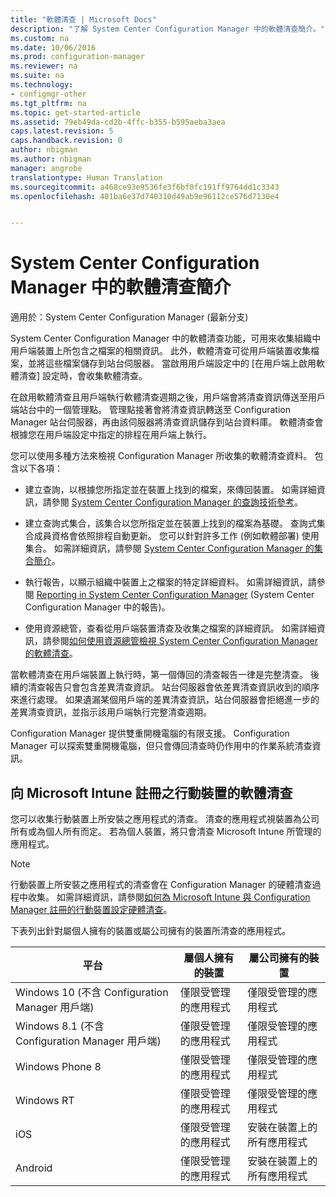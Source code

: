 ```yaml
---
title: "軟體清查 | Microsoft Docs"
description: "了解 System Center Configuration Manager 中的軟體清查簡介。"
ms.custom: na
ms.date: 10/06/2016
ms.prod: configuration-manager
ms.reviewer: na
ms.suite: na
ms.technology:
- configmgr-other
ms.tgt_pltfrm: na
ms.topic: get-started-article
ms.assetid: 79eb49da-cd2b-4ffc-b355-b595aeba3aea
caps.latest.revision: 5
caps.handback.revision: 0
author: nbigman
ms.author: nbigman
manager: angrobe
translationtype: Human Translation
ms.sourcegitcommit: a468ce93e9536fe3f6bf0fc191ff9764dd1c3343
ms.openlocfilehash: 401ba6e37d740310d49ab9e96112ce576d7130e4


---
```

# <a name="introduction-to-software-inventory-in-system-center-configuration-manager"></a>System Center Configuration Manager 中的軟體清查簡介

適用於：System Center Configuration Manager (最新分支)

System Center Configuration Manager 中的軟體清查功能，可用來收集組織中用戶端裝置上所包含之檔案的相關資訊。 此外，軟體清查可從用戶端裝置收集檔案，並將這些檔案儲存到站台伺服器。 當啟用用戶端設定中的 [在用戶端上啟用軟體清查]  設定時，會收集軟體清查。  

 在啟用軟體清查且用戶端執行軟體清查週期之後，用戶端會將清查資訊傳送至用戶端站台中的一個管理點。 管理點接著會將清查資訊轉送至 Configuration Manager 站台伺服器，再由該伺服器將清查資訊儲存到站台資料庫。 軟體清查會根據您在用戶端設定中指定的排程在用戶端上執行。  

 您可以使用多種方法來檢視 Configuration Manager 所收集的軟體清查資料。 包含以下各項：  

-   建立查詢，以根據您所指定並在裝置上找到的檔案，來傳回裝置。 如需詳細資訊，請參閱 [System Center Configuration Manager 的查詢技術參考](../../../../core/servers/manage/queries-technical-reference.md)。  

-   建立查詢式集合，該集合以您所指定並在裝置上找到的檔案為基礎。 查詢式集合成員資格會依照排程自動更新。 您可以針對許多工作 (例如軟體部署) 使用集合。 如需詳細資訊，請參閱 [System Center Configuration Manager 的集合簡介](../../../../core/clients/manage/collections/introduction-to-collections.md)。  

-   執行報告，以顯示組織中裝置上之檔案的特定詳細資料。 如需詳細資訊，請參閱 [Reporting in System Center Configuration Manager](../../../../core/servers/manage/reporting.md) (System Center Configuration Manager 中的報告)。  

-   使用資源總管，查看從用戶端裝置清查及收集之檔案的詳細資訊。 如需詳細資訊，請參閱[如何使用資源總管檢視 System Center Configuration Manager 的軟體清查](../../../../core/clients/manage/inventory/use-resource-explorer-to-view-software-inventory.md)。  

 當軟體清查在用戶端裝置上執行時，第一個傳回的清查報告一律是完整清查。 後續的清查報告只會包含差異清查資訊。 站台伺服器會依差異清查資訊收到的順序來進行處理。 如果遺漏某個用戶端的差異清查資訊，站台伺服器會拒絕進一步的差異清查資訊，並指示該用戶端執行完整清查週期。  

 Configuration Manager 提供雙重開機電腦的有限支援。 Configuration Manager 可以探索雙重開機電腦，但只會傳回清查時仍作用中的作業系統清查資訊。  

## <a name="software-inventory-for-mobile-devices-enrolled-with-microsoft-intune"></a>向 Microsoft Intune 註冊之行動裝置的軟體清查  
 您可以收集行動裝置上所安裝之應用程式的清查。 清查的應用程式視裝置為公司所有或為個人所有而定。 若為個人裝置，將只會清查 Microsoft Intune 所管理的應用程式。  

> [!NOTE]  
>  行動裝置上所安裝之應用程式的清查會在 Configuration Manager 的硬體清查過程中收集。 如需詳細資訊，請參閱[如何為 Microsoft Intune 與 Configuration Manager 註冊的行動裝置設定硬體清查](../../../../core/clients/manage/inventory/mobile-device-hardware-inventory-hybrid.md)。  

 下表列出針對屬個人擁有的裝置或屬公司擁有的裝置所清查的應用程式。  

|平台|屬個人擁有的裝置|屬公司擁有的裝置|  
|--------------|---------------------------------|--------------------------------|  
|Windows 10 (不含 Configuration Manager 用戶端)|僅限受管理的應用程式|僅限受管理的應用程式| 
|Windows 8.1 (不含 Configuration Manager 用戶端)|僅限受管理的應用程式|僅限受管理的應用程式|  
|Windows Phone 8|僅限受管理的應用程式|僅限受管理的應用程式|  
|Windows RT|僅限受管理的應用程式|僅限受管理的應用程式|  
|iOS|僅限受管理的應用程式|安裝在裝置上的所有應用程式|  
|Android|僅限受管理的應用程式|安裝在裝置上的所有應用程式|  



<!--HONumber=Dec16_HO3-->


